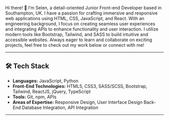 
Hi there! 👋 I’m Selen, a detail-oriented Junior Front-end Developer based in Southampton, UK. I have a passion for crafting immersive and responsive web applications using HTML, CSS, JavaScript, and React. With an engineering background, I focus on creating seamless user experiences and integrating APIs to enhance functionality and user interaction. I utilize modern tools like Bootstrap, Tailwind, and SASS to build intuitive and accessible websites. Always eager to learn and collaborate on exciting projects, feel free to check out my work below or connect with me!


---

## 🛠️ Tech Stack
- **Languages:** JavaScript, Python
- **Front-End Technologies:** HTML5, CSS3, SASS/SCSS, Bootstrap, Tailwind, ReactJS, jQuery, TypeScript
- **Tools:** Git, npm, APIs
- **Areas of Expertise:** Responsive Design, User Interface Design
Back-End Database Integration, API Integration

---



